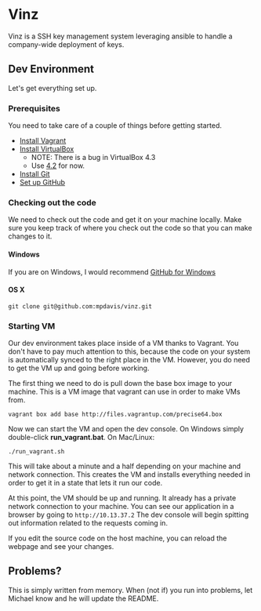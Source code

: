# Vinz

Vinz is a SSH key management system leveraging ansible to handle a company-wide deployment of keys.


## Dev Environment

Let's get everything set up.

### Prerequisites

You need to take care of a couple of things before getting started.

* [Install Vagrant](http://vagrantup.com)
* [Install VirtualBox](https://www.virtualbox.org/wiki/Downloads) 
  * NOTE: There is a bug in VirtualBox 4.3
  * Use [4.2](https://www.virtualbox.org/wiki/Download_Old_Builds_4_2) for now.
* [Install Git](http://git-scm.com/downloads)
* [Set up GitHub](https://help.github.com/articles/set-up-git)

### Checking out the code

We need to check out the code and get it on your machine locally.  Make sure you keep track of where you check out the code so that you can make changes to it.

#### Windows

If you are on Windows, I would recommend [GitHub for Windows](http://windows.github.com/)

#### OS X

    git clone git@github.com:mpdavis/vinz.git

### Starting VM

Our dev environment takes place inside of a VM thanks to Vagrant.  You don't have to pay much attention to this, because the code on your system is automatically synced to the right place in the VM.  However, you do need to get the VM up and going before working. 

The first thing we need to do is pull down the base box image to your machine.  This is a VM image that vagrant can use in order to make VMs from.

    vagrant box add base http://files.vagrantup.com/precise64.box

Now we can start the VM and open the dev console. On Windows simply double-click **run_vagrant.bat**. On Mac/Linux:

    ./run_vagrant.sh
    

This will take about a minute and a half depending on your machine and network connection.  This creates the VM and installs everything needed in order to get it in a state that lets it run our code.

At this point, the VM should be up and running.  It already has a private network connection to your machine. You can see our application in a browser by going to `http://10.13.37.2`
The dev console will begin spitting out information related to the requests coming in.

If you edit the source code on the host machine, you can reload the webpage and see your changes.  

## Problems?

This is simply written from memory.  When (not if) you run into problems, let Michael know and he will update the README.

